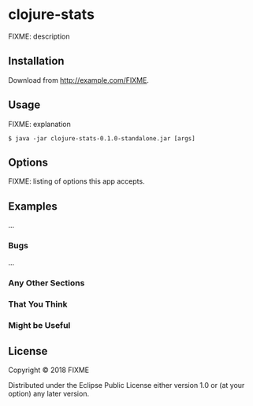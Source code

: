 # clojure-stats

FIXME: description

## Installation

Download from http://example.com/FIXME.

## Usage

FIXME: explanation

    $ java -jar clojure-stats-0.1.0-standalone.jar [args]

## Options

FIXME: listing of options this app accepts.

## Examples

...

### Bugs

...

### Any Other Sections
### That You Think
### Might be Useful

## License

Copyright © 2018 FIXME

Distributed under the Eclipse Public License either version 1.0 or (at
your option) any later version.
